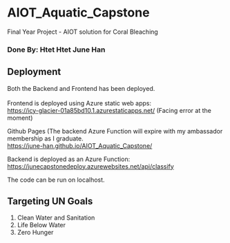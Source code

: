 # AIOT_Aquatic_Capstone
Final Year Project - AIOT solution for Coral Bleaching
### Done By: Htet Htet June Han

## Deployment
Both the Backend and Frontend has been deployed. <br/> <br/>
Frontend is deployed using Azure static web apps: <br/>
https://icy-glacier-01a85bd10.1.azurestaticapps.net/ (Facing error at the moment)

Github Pages (The backend Azure Function will expire with my ambassador membership as I graduate. <br/>
https://june-han.github.io/AIOT_Aquatic_Capstone/

Backend is deployed as an Azure Function: <br/>
https://junecapstonedeploy.azurewebsites.net/api/classify

The code can be run on localhost.

## Targeting UN Goals
1. Clean Water and Sanitation
2. Life Below Water
3. Zero Hunger
